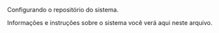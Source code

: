 Configurando o repositório do sistema.

Informações e instruções sobre o sistema você verá aqui neste arquivo.